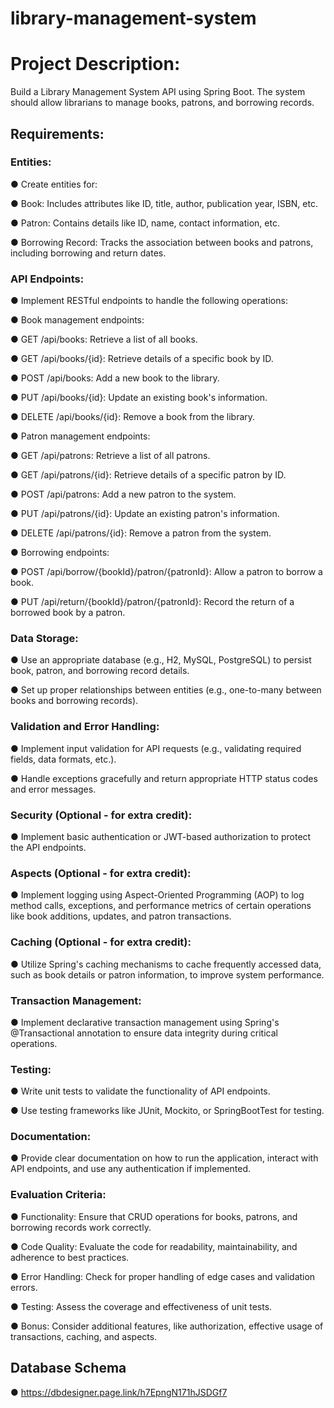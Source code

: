 # library-management-system

# Project Description:

Build a Library Management System API using Spring Boot. The system should allow librarians to manage books, patrons, and borrowing records.


## Requirements:

### Entities:

● Create entities for:

● Book: Includes attributes like ID, title, author, publication year, ISBN, etc.

● Patron: Contains details like ID, name, contact information, etc.

● Borrowing Record: Tracks the association between books and patrons, including borrowing and return dates.


### API Endpoints:

● Implement RESTful endpoints to handle the following operations:

● Book management endpoints:

● GET /api/books: Retrieve a list of all books.

● GET /api/books/{id}: Retrieve details of a specific book by ID.

● POST /api/books: Add a new book to the library.

● PUT /api/books/{id}: Update an existing book's information.

● DELETE /api/books/{id}: Remove a book from the library.

● Patron management endpoints:

● GET /api/patrons: Retrieve a list of all patrons.

● GET /api/patrons/{id}: Retrieve details of a specific patron by ID.

● POST /api/patrons: Add a new patron to the system.

● PUT /api/patrons/{id}: Update an existing patron's information.

● DELETE /api/patrons/{id}: Remove a patron from the system.

● Borrowing endpoints:

● POST /api/borrow/{bookId}/patron/{patronId}: Allow a patron to borrow a book.

● PUT /api/return/{bookId}/patron/{patronId}: Record the return of a borrowed book by a patron.


### Data Storage:

● Use an appropriate database (e.g., H2, MySQL, PostgreSQL) to persist book, patron, and borrowing record details.

● Set up proper relationships between entities (e.g., one-to-many between books and borrowing records).


### Validation and Error Handling:

● Implement input validation for API requests (e.g., validating required fields, data formats, etc.).

● Handle exceptions gracefully and return appropriate HTTP status codes and error messages.


### Security (Optional - for extra credit):

● Implement basic authentication or JWT-based authorization to protect the API endpoints.


### Aspects (Optional - for extra credit):

● Implement logging using Aspect-Oriented Programming (AOP) to log method calls, exceptions, and performance metrics of certain operations like book additions, updates, and patron transactions.


### Caching (Optional - for extra credit):

● Utilize Spring's caching mechanisms to cache frequently accessed data, such as book details or patron information, to improve system performance.


### Transaction Management:

● Implement declarative transaction management using Spring's @Transactional annotation to ensure data integrity during critical operations.


### Testing:

● Write unit tests to validate the functionality of API endpoints.

● Use testing frameworks like JUnit, Mockito, or SpringBootTest for testing.


### Documentation:

● Provide clear documentation on how to run the application, interact with API endpoints, and use any authentication if implemented.


### Evaluation Criteria:

● Functionality: Ensure that CRUD operations for books, patrons, and borrowing records work correctly.

● Code Quality: Evaluate the code for readability, maintainability, and adherence to best practices.

● Error Handling: Check for proper handling of edge cases and validation errors.

● Testing: Assess the coverage and effectiveness of unit tests.

● Bonus: Consider additional features, like authorization, effective usage of transactions, caching, and aspects.

## Database Schema
● https://dbdesigner.page.link/h7EpngN171hJSDGf7